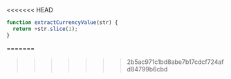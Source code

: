 <<<<<<< HEAD
```js run
function extractCurrencyValue(str) {
  return +str.slice(1);
}
```
=======
>>>>>>> 2b5ac971c1bd8abe7b17cdcf724afd84799b6cbd
